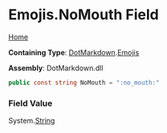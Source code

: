 # Emojis\.NoMouth Field

[Home](../../../README.md)

**Containing Type**: [DotMarkdown](../../README.md)\.[Emojis](../README.md)

**Assembly**: DotMarkdown\.dll

```csharp
public const string NoMouth = ":no_mouth:"
```

### Field Value

System\.[String](https://docs.microsoft.com/en-us/dotnet/api/system.string)